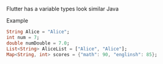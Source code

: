 
Flutter has a  variable types look similar Java 

Example

```dart
String Alice = "Alice";
int num = 7;
double numDouble = 7.0;
List<String> AliceList = ["Alice", "Alice"];
Map<String, int> scores = {"math": 90, "englinsh": 85};
```


